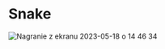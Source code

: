 # Snake

![Nagranie z ekranu 2023-05-18 o 14 46 34](https://github.com/RafalGontarski/Snake/assets/106514250/9c116591-35a6-4738-b97e-b2b919f7efc6)
